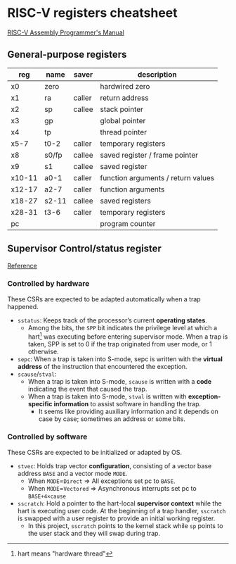 # RISC-V registers cheatsheet
[RISC-V Assembly Programmer's Manual](https://github.com/riscv-non-isa/riscv-asm-manual/blob/master/riscv-asm.md)
## General-purpose registers 

reg    | name  | saver  | description
-------|-------|--------|------------
x0     | zero  |        | hardwired zero
x1     | ra    | caller | return address
x2     | sp    | callee | stack pointer
x3     | gp    |        | global pointer
x4     | tp    |        | thread pointer
x5-7   | t0-2  | caller | temporary registers
x8     | s0/fp | callee | saved register / frame pointer
x9     | s1    | callee | saved register
x10-11 | a0-1  | caller | function arguments / return values
x12-17 | a2-7  | caller | function arguments
x18-27 | s2-11 | callee | saved registers
x28-31 | t3-6  | caller | temporary registers
pc     |       |        | program counter

## Supervisor Control/status register
[Reference](https://riscv.org/wp-content/uploads/2017/05/riscv-privileged-v1.10.pdf)

### Controlled by hardware
These CSRs are expected to be adapted automatically when a trap happened.
- `sstatus`: Keeps track of the processor’s current **operating states**. 
    - Among the bits, the `SPP` bit indicates the privilege level at which a hart[^1] was executing before entering supervisor
mode. When a trap is taken, SPP is set to 0 if the trap originated from user mode, or 1 otherwise.
- `sepc`: When a trap is taken into S-mode, sepc is written with the **virtual address** of the instruction that encountered the exception.
- `scause`/`stval`: 
  - When a trap is taken into S-mode, `scause` is written with a **code** indicating the event that caused the trap.
  - When a trap is taken into S-mode, `stval` is written with **exception-specific information** to assist software in handling the trap.
    - It seems like providing auxiliary information and it depends on case by case; sometimes an address or some bits.
### Controlled by software
These CSRs are expected to be initialized or adapted by OS.
- `stvec`: Holds trap vector **configuration**, consisting of a vector base address `BASE` and a vector mode `MODE`.
  - When `MODE`=`Direct` => All exceptions set pc to `BASE`.
  - When `MODE`=`Vectored` => Asynchronous interrupts set pc to `BASE+4×cause`
- `sscratch`: Hold a pointer to the hart-local **supervisor context** while the hart is executing user code. At the beginning of a trap handler, `sscratch` is swapped with a user register to provide an initial working register.  
    - In this project, `sscratch` points to the kernel stack while `sp` points to the user stack and they will swap during trap.

[^1]: hart means "hardware thread"